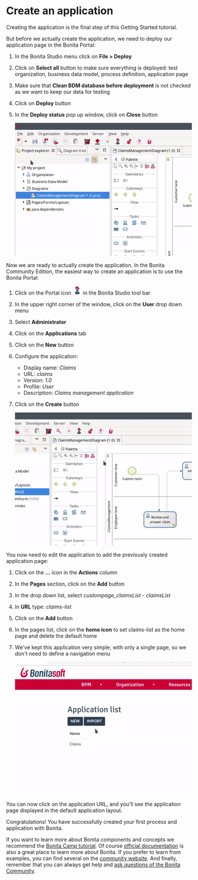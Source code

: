 # Create an application

Creating the application is the final step of this Getting Started tutorial.

But before we actually create the application, we need to deploy our application page in the Bonita Portal:
1. In the Bonita Studio menu click on **File > Deploy**
1. Click on **Select all** button to make sure everything is deployed: test organization, business data model, process definition, application page
1. Make sure that **Clean BDM database before deployment** is not checked as we want to keep our data for testing
1. Click on **Deploy** button
1. In the **Deploy status** pop up window, click on **Close** button

   ![Project deployment](images/getting-started-tutorial/create-application/project-deployment.gif)<!--{.img-responsive .img-thumbnail}-->

Now we are ready to actually create the application. In the Bonita Community Edition, the easiest way to create an application is to use the Bonita Portal:
1. Click on the Portal icon ![Portal icon](images/getting-started-tutorial/create-application/portal-icon.png) in the Bonita Studio tool bar
1. In the upper right corner of the window, click on the **User** drop down menu
1. Select **Administrator**
1. Click on the **Applications** tab
1. Click on the **New** button
1. Configure the application:
   - Display name: _Claims_
   - URL: _claims_
   - Version: _1.0_
   - Profile: _User_
   - Description: _Claims management application_
1. Click on the **Create** button

   ![Create an application](images/getting-started-tutorial/create-application/create-application.gif)<!--{.img-responsive .img-thumbnail}-->

You now need to edit the application to add the previously created application page:
1. Click on the **...** icon in the **Actions** column
1. In the **Pages** section, click on the **Add** button
1. In the drop down list, select _custompage_claimsList - claimsList_
1. In **URL** type: _claims-list_
1. Click on the **Add** button
1. In the pages list, click on the **home icon** to set claims-list as the home page and delete the default home
1. We've kept this application very simple, with only a single page, so we don't need to define a navigation menu

   ![Add page to application](images/getting-started-tutorial/create-application/add-page-to-application.gif)<!--{.img-responsive .img-thumbnail}-->

You can now click on the application URL, and you'll see the application page displayed in the default application layout.

Congratulations! You have successfully created your first process and application with Bonita.

If you want to learn more about Bonita components and concepts we recommend the [Bonita Camp tutorial](https://www.youtube.com/playlist?list=PLvvoQatxaHOMHRiP7hFayNXTJNdxIEiYp). Of course [official documentation](https://documentation.bonitasoft.com) is also a great place to learn more about Bonita. If you prefer to learn from examples, you can find several on the [community website](https://community.bonitasoft.com/project?title=&field_type_tid=3869). And finally, remember that you can always get help and [ask questions of the Bonita Community](https://community.bonitasoft.com/questions-and-answers/).
